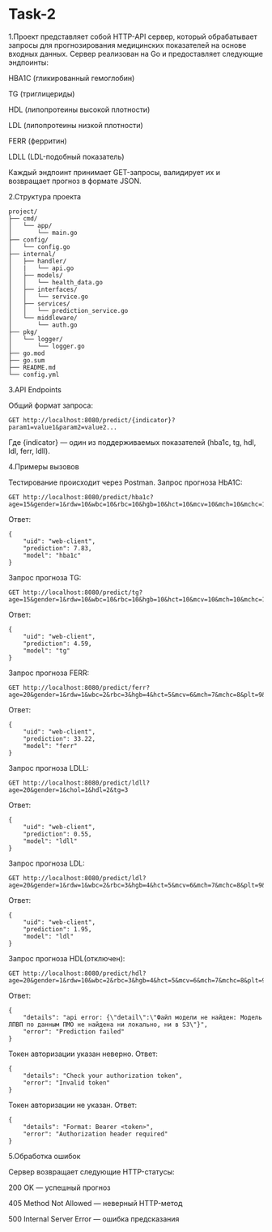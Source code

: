 # Task-2

1.Проект представляет собой HTTP-API сервер, который обрабатывает запросы для прогнозирования медицинских показателей на основе входных данных. Сервер реализован на Go и предоставляет следующие эндпоинты:

HBA1C (гликированный гемоглобин)

TG (триглицериды)

HDL (липопротеины высокой плотности)

LDL (липопротеины низкой плотности)

FERR (ферритин)

LDLL (LDL-подобный показатель)

Каждый эндпоинт принимает GET-запросы, валидирует их и возвращает прогноз в формате JSON.

2.Структура проекта

```
project/
├── cmd/
│   └── app/
│       └── main.go
├── config/
│   └── config.go
├── internal/
│   ├── handler/
│   |   └── api.go
│   ├── models/
│   │   └── health_data.go
│   ├── interfaces/
│   │   └── service.go
│   ├── services/
│   │   └── prediction_service.go
│   └── middleware/
│       └── auth.go
├── pkg/
│   └── logger/
│       └── logger.go
├── go.mod
├── go.sum
├── README.md
└── config.yml
```

3.API Endpoints

Общий формат запроса: 

```
GET http://localhost:8080/predict/{indicator}?param1=value1&param2=value2...
```
Где {indicator} — один из поддерживаемых показателей (hba1c, tg, hdl, ldl, ferr, ldll).

4.Примеры вызовов

Тестирование происходит через Postman. 
Запрос прогноза HbA1C: 
```
GET http://localhost:8080/predict/hba1c?age=15&gender=1&rdw=10&wbc=10&rbc=10&hgb=10&hct=10&mcv=10&mch=10&mchc=10&plt=10&neu=10&eos=10&bas=10&lym=10&mon=10&soe=10&soe=10&chol=10&glu=10
```
Ответ:
```
{
    "uid": "web-client",
    "prediction": 7.83,
    "model": "hba1c"
}
```
Запрос прогноза TG:
```
GET http://localhost:8080/predict/tg?age=15&gender=1&rdw=10&wbc=10&rbc=10&hgb=10&hct=10&mcv=10&mch=10&mchc=10&plt=10&neu=10&eos=10&bas=10&lym=10&mon=10&soe=10&soe=10&chol=10&glu=10
```
Ответ:
```
{
    "uid": "web-client",
    "prediction": 4.59,
    "model": "tg"
}
```
Запрос прогноза FERR: 
```
GET http://localhost:8080/predict/ferr?age=20&gender=1&rdw=1&wbc=2&rbc=3&hgb=4&hct=5&mcv=6&mch=7&mchc=8&plt=9&neu=1&eos=2&bas=3&lym=4&mon=5&soe=6&crp=7
```
Ответ:
```
{
    "uid": "web-client",
    "prediction": 33.22,
    "model": "ferr"
}
```
Запрос прогноза LDLL: 
```
GET http://localhost:8080/predict/ldll?age=20&gender=1&chol=1&hdl=2&tg=3
```
Ответ:
```
{
    "uid": "web-client",
    "prediction": 0.55,
    "model": "ldll"
}
```
Запрос прогноза LDL: 
```
GET http://localhost:8080/predict/ldl?age=20&gender=1&rdw=1&wbc=2&rbc=3&hgb=4&hct=5&mcv=6&mch=7&mchc=8&plt=9&neu=1&eos=2&bas=3&lym=4&mon=5&soe=6&chol=7&glu=8
```
Ответ:
```
{
    "uid": "web-client",
    "prediction": 1.95,
    "model": "ldl"
}
```
Запрос прогноза HDL(отключен): 
```
GET http://localhost:8080/predict/hdl?age=20&gender=1&rdw=10&wbc=2&rbc=3&hgb=4&hct=5&mcv=6&mch=7&mchc=8&plt=9&neu=1&eos=2&bas=3&lym=4&mon=5&soe=6&chol=7&glu=8
```
Ответ:
```
{
    "details": "api error: {\"detail\":\"Файл модели не найден: Модель ЛПВП по данным ПМО не найдена ни локально, ни в S3\"}",
    "error": "Prediction failed"
}
```
Токен авторизации указан неверно. Ответ:
```
{
    "details": "Check your authorization token",
    "error": "Invalid token"
}
```
Токен авторизации не указан. Ответ:
```
{
    "details": "Format: Bearer <token>",
    "error": "Authorization header required"
}
```

5.Обработка ошибок

Сервер возвращает следующие HTTP-статусы:

200 OK — успешный прогноз

405 Method Not Allowed — неверный HTTP-метод

500 Internal Server Error — ошибка предсказания








